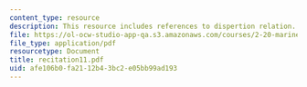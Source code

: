 ```yaml
---
content_type: resource
description: This resource includes references to dispertion relation.
file: https://ol-ocw-studio-app-qa.s3.amazonaws.com/courses/2-20-marine-hydrodynamics-13-021-spring-2005/afe106b0fa2112b43bc2e05bb99ad193_recitation11.pdf
file_type: application/pdf
resourcetype: Document
title: recitation11.pdf
uid: afe106b0-fa21-12b4-3bc2-e05bb99ad193
---
```

